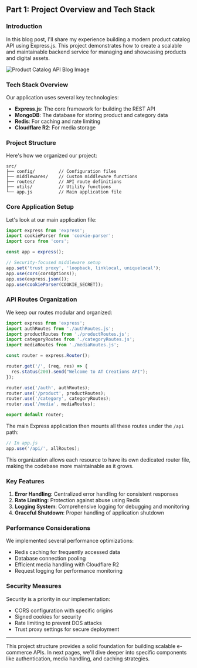 ## Part 1: Project Overview and Tech Stack

### Introduction

In this blog post, I'll share my experience building a modern product catalog API using Express.js. This project demonstrates how to create a scalable and maintainable backend service for managing and showcasing products and digital assets.

![Product Catalog API Blog Image](/thumbs/product-catalog-api.png)

### Tech Stack Overview

Our application uses several key technologies:

- **Express.js**: The core framework for building the REST API
- **MongoDB**: The database for storing product and category data
- **Redis**: For caching and rate limiting
- **Cloudflare R2**: For media storage

### Project Structure

Here's how we organized our project:

```plaintext
src/
├── config/         // Configuration files
├── middlewares/    // Custom middleware functions
├── routes/         // API route definitions
├── utils/          // Utility functions
└── app.js          // Main application file
```

### Core Application Setup

Let's look at our main application file:

```javascript
import express from 'express';
import cookieParser from 'cookie-parser';
import cors from 'cors';

const app = express();

// Security-focused middleware setup
app.set('trust proxy', 'loopback, linklocal, uniquelocal');
app.use(cors(corsOptions));
app.use(express.json());
app.use(cookieParser(COOKIE_SECRET));
```

### API Routes Organization

We keep our routes modular and organized:

```javascript
import express from 'express';
import authRoutes from './authRoutes.js';
import productRoutes from './productRoutes.js';
import categoryRoutes from './categoryRoutes.js';
import mediaRoutes from './mediaRoutes.js';

const router = express.Router();

router.get('/', (req, res) => {
  res.status(200).send("Welcome to AT Creations API");
});

router.use('/auth', authRoutes);
router.use('/product', productRoutes);
router.use('/category', categoryRoutes);
router.use('/media', mediaRoutes);

export default router;
```
The main Express application then mounts all these routes under the `/api` path:

```javascript
// In app.js
app.use('/api/', allRoutes);
```

This organization allows each resource to have its own dedicated router file, making the codebase more maintainable as it grows.

### Key Features

1. **Error Handling**: Centralized error handling for consistent responses
2. **Rate Limiting**: Protection against abuse using Redis
3. **Logging System**: Comprehensive logging for debugging and monitoring
4. **Graceful Shutdown**: Proper handling of application shutdown

### Performance Considerations

We implemented several performance optimizations:
- Redis caching for frequently accessed data
- Database connection pooling
- Efficient media handling with Cloudflare R2
- Request logging for performance monitoring

### Security Measures

Security is a priority in our implementation:
- CORS configuration with specific origins
- Signed cookies for security
- Rate limiting to prevent DOS attacks
- Trust proxy settings for secure deployment
---
This project structure provides a solid foundation for building scalable e-commerce APIs. In next pages, we'll dive deeper into specific components like authentication, media handling, and caching strategies.